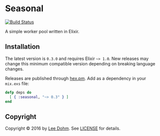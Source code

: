 # Seasonal

[![Build Status](https://travis-ci.org/lee-dohm/seasonal.svg?branch=master)](https://travis-ci.org/lee-dohm/seasonal)

A simple worker pool written in Elixir.

## Installation

The latest version is `0.3.0` and requires Elixir `~> 1.0`. New releases may change this minimum compatible version depending on breaking language changes.

Releases are published through [hex.pm](https://hex.pm/packages/seasonal). Add as a dependency in your `mix.exs` file:

```elixir
defp deps do
  [ { :seasonal, "~> 0.3" } ]
end
```

## Copyright

Copyright &copy; 2016 by [Lee Dohm](http://www.lee-dohm.com). See [LICENSE](https://raw.githubusercontent.com/lee-dohm/package-name/master/LICENSE.md) for details.
